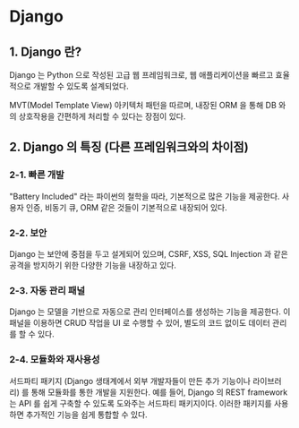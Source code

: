 # Django

## 1. Django 란?
Django 는 Python 으로 작성된 고급 웹 프레임워크로, 웹 애플리케이션을 빠르고 효율적으로 개발할 수 있도록 설계되었다.

MVT(Model Template View) 아키텍처 패턴을 따르며, 내장된 ORM 을 통해 DB 와의 상호작용을 간편하게 처리할 수 있다는 장점이 있다.

## 2. Django 의 특징 (다른 프레임워크와의 차이점)

### 2-1. 빠른 개발
"Battery Included" 라는 파이썬의 철학을 따라, 기본적으로 많은 기능을 제공한다. 사용자 인증, 비동기 큐, ORM 같은 것들이 기본적으로 내장되어 있다.

### 2-2. 보안
Django 는 보안에 중점을 두고 설게되어 있으며, CSRF, XSS, SQL Injection 과 같은 공격을 방지하기 위한 다양한 기능을 내장하고 있다.

### 2-3. 자동 관리 패널
Django 는 모델을 기반으로 자동으로 관리 인터페이스를 생성하는 기능을 제공한다. 이 패널을 이용하면 CRUD 작업을 UI 로 수행할 수 있어, 별도의 코드 없이도 데이터 관리를 할 수 있다.

### 2-4. 모듈화와 재사용성
서드파티 패키지 (Django 생태계에서 외부 개발자들이 만든 추가 기능이나 라이브러리) 를 통해 모듈화를 통한 개발을 지원한다. 예를 들어, Django 의 REST framework 는 API 를 쉽게 구축할 수 있도록 도와주는 서드파티 패키지이다. 이러한 패키지를 사용하면 추가적인 기능을 쉽게 통합할 수 있다.